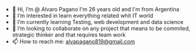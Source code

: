 - 👋 Hi, I’m @ Alvaro Pagano I'm 26 years old and I'm from Argentina
- 👀 I’m interested in learn everything related whit IT world
- 🌱 I’m currently learning Testing, web development and data science
- 💞️ I’m looking to collaborate on any project that means to be commited, strategic thinker and that requires team work
- 📫 How to reach me: alvapagano819@gmail.com

<!---
JetFullProp/JetFullProp is a ✨ special ✨ repository because its `README.md` (this file) appears on your GitHub profile.
You can click the Preview link to take a look at your changes.
--->
